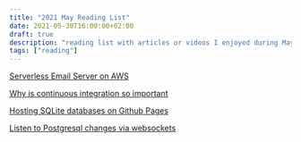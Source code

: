 ```yaml
---
title: "2021 May Reading List"
date: 2021-05-30T16:00:00+02:00
draft: true
description: "reading list with articles or videos I enjoyed during May 2021"
tags: ["reading"]
---
```


[Serverless Email Server on AWS](https://github.com/0x4447/0x4447_product_s3_email)

[Why is continuous integration so important](https://medium.com/the-making-of-whereby/why-continuous-integration-is-so-important-7bb63ba5dc57)

[Hosting SQLite databases on Github Pages](https://phiresky.github.io/blog/2021/hosting-sqlite-databases-on-github-pages/)

[Listen to Postgresql changes via websockets](https://github.com/supabase/realtime)